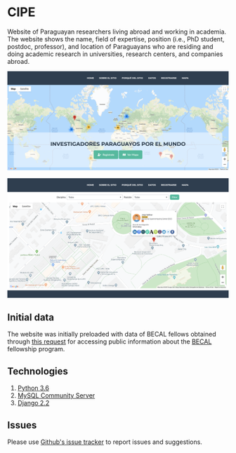 # CIPE
Website of Paraguayan researchers living abroad and working in academia. The website shows the name, 
field of expertise, position (i.e., PhD student, postdoc, professor), and location of Paraguayans 
who are residing and doing academic research in universities, research centers, and companies abroad.

![Screenshot](screenshots/landing.png)

![Screenshot](screenshots/researcher_info.png)

## Initial data

The website was initially preloaded with data of BECAL fellows obtained through [this request](https://informacionpublica.paraguay.gov.py/portal/#!/ciudadano/solicitud/24586) 
for  accessing public information about the [BECAL](http://www.becal.gov.py/) fellowship program.

## Technologies

1. [Python 3.6](https://www.python.org/downloads/)
2. [MySQL Community Server](https://www.mysql.com/downloads/)
3. [Django 2.2](https://www.djangoproject.com)

## Issues

Please use [Github's issue tracker](https://github.com/joausaga/cipe/issues/new) to report issues and 
suggestions.